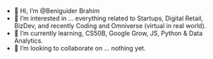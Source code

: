 - 👋 Hi, I’m @Beniguider Brahim
- 👀 I’m interested in ... everything related to Startups, Digital Retail, BizDev, and recently Coding and Omniverse (virtual in real world).
- 🌱 I’m currently learning, CS50B, Google Grow, JS, Python & Data Analytics.
- 💞️ I’m looking to collaborate on ... nothing yet.

<!---
Beniguider/Beniguider is a ✨ special ✨ repository because its `README.md` (this file) appears on your GitHub profile.
You can click the Preview link to take a look at your changes.
--->
